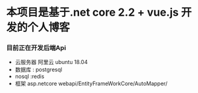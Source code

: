 # 本项目是基于.net core 2.2 + vue.js 开发的个人博客


### 目前正在开发后端Api 
- 云服务器 阿里云 ubuntu 18.04
- 数据库 : postgresql
- nosql :redis
- 框架  asp.netcore webapi/EntityFrameWorkCore/AutoMapper/


